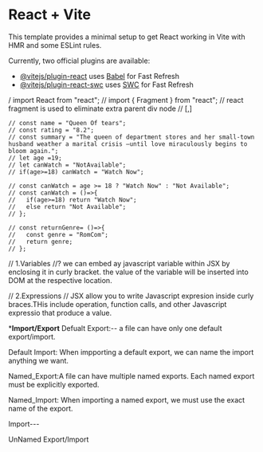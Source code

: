 # React + Vite

This template provides a minimal setup to get React working in Vite with HMR and some ESLint rules.

Currently, two official plugins are available:

- [@vitejs/plugin-react](https://github.com/vitejs/vite-plugin-react/blob/main/packages/plugin-react/README.md) uses [Babel](https://babeljs.io/) for Fast Refresh
- [@vitejs/plugin-react-swc](https://github.com/vitejs/vite-plugin-react-swc) uses [SWC](https://swc.rs/) for Fast Refresh






/ import React from "react";
// import { Fragment } from "react";
// react fragment is used to eliminate extra parent div node
// [<NetflixSeries  key= "1"/>,<NetflixSeries  key= "2"/>]


    // const name = "Queen Of tears";
    // const rating = "8.2";
    // const summary = "The queen of department stores and her small-town husband weather a marital crisis —until love miraculously begins to bloom again.";
    // let age =19;
    // let canWatch = "NotAvailable";
    // if(age>=18) canWatch = "Watch Now";
  
    // const canWatch = age >= 18 ? "Watch Now" : "Not Available";
    // const canWatch = ()=>{
    //   if(age>=18) return "Watch Now";
    //   else return "Not Available";
    // };
  
    // const returnGenre= ()=>{
    //   const genre = "RomCom";
    //   return genre;
    // };

// 1.Variables
//? we can embed ay javascript variable within JSX by enclosing it in curly bracket. the value of the variable will be inserted into DOM at the respective location.

// 2.Expressions
// JSX allow you to write Javascript expresion inside curly braces.THis include operation, function calls, and other Javascript expressio that produce a value.


*******Import/Export******
Defualt Export:-- a file can have only one default export/import.

Default Import: When impporting a default export, we can  name the import anything we want.

Named_Export:A file can have multiple named exports.
Each named export must be explicitly exported.

Named_Import: When importing a named export, we must use the exact name of the export.

Import---


UnNamed Export/Import
